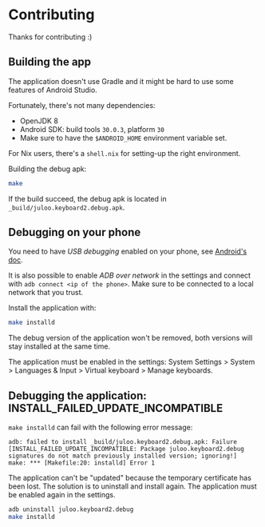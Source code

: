 # Contributing

Thanks for contributing :)

## Building the app

The application doesn't use Gradle and it might be hard to use some features of
Android Studio.

Fortunately, there's not many dependencies:
- OpenJDK 8
- Android SDK: build tools `30.0.3`, platform `30`
- Make sure to have the `$ANDROID_HOME` environment variable set.

For Nix users, there's a `shell.nix` for setting-up the right environment.

Building the debug apk:

```sh
make
```

If the build succeed, the debug apk is located in
`_build/juloo.keyboard2.debug.apk`.

## Debugging on your phone

You need to have *USB debugging* enabled on your phone, see [Android's doc](https://developer.android.com/studio/debug/dev-options#enable).

It is also possible to enable *ADB over network* in the settings and connect
with `adb connect <ip of the phone>`. Make sure to be connected to a local
network that you trust.

Install the application with:

```sh
make installd
```

The debug version of the application won't be removed, both versions will stay
installed at the same time.

The application must be enabled in the settings:
System Settings > System > Languages & Input > Virtual keyboard > Manage keyboards.

## Debugging the application: INSTALL_FAILED_UPDATE_INCOMPATIBLE

`make installd` can fail with the following error message:

```
adb: failed to install _build/juloo.keyboard2.debug.apk: Failure [INSTALL_FAILED_UPDATE_INCOMPATIBLE: Package juloo.keyboard2.debug signatures do not match previously installed version; ignoring!]
make: *** [Makefile:20: installd] Error 1
```

The application can't be "updated" because the temporary certificate has been
lost. The solution is to uninstall and install again.
The application must be enabled again in the settings.

```sh
adb uninstall juloo.keyboard2.debug
make installd
```
